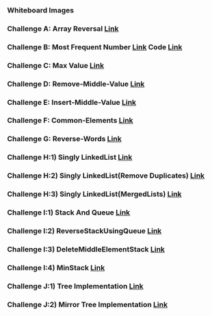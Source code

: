 ### Whiteboard Images

### Challenge A: Array Reversal  [Link](https://github.com/IbrahimNimer/challenges-and-data-structures/blob/master/whiteboard-challenges/assets/Array%20Reversal.PNG)

### Challenge B: Most Frequent Number [Link](https://github.com/IbrahimNimer/challenges-and-data-structures/blob/master/whiteboard-challenges/assets/Frequent%20Array.PNG) Code [Link](https://github.com/IbrahimNimer/challenges-and-data-structures/blob/master/whiteboard-challenges/assets/Chal2.PNG)

### Challenge C: Max Value [Link](https://github.com/IbrahimNimer/challenges-and-data-structures/blob/Maximum-Value/whiteboard-challenges/assets/MaxValue.PNG) 

### Challenge D: Remove-Middle-Value [Link](https://github.com/IbrahimNimer/challenges-and-data-structures/blob/Remove-Middle-Value/whiteboard-challenges/assets/MiddleValueChallenge.PNG) 

### Challenge E: Insert-Middle-Value [Link](https://github.com/IbrahimNimer/challenges-and-data-structures/blob/master/whiteboard-challenges/assets/Insert-Middle-Value..PNG) 

### Challenge F: Common-Elements [Link](https://github.com/IbrahimNimer/challenges-and-data-structures/blob/master/Challenges/Common-Elements/Common-Elements/README.md) 

### Challenge G: Reverse-Words [Link](https://github.com/IbrahimNimer/challenges-and-data-structures/tree/master/Challenges/Reverse-Words/Reverse-Words) 

### Challenge H:1) Singly LinkedList [Link](https://github.com/IbrahimNimer/challenges-and-data-structures/tree/Linked-List-Implementation/Challenges/Data%20Structures/Linked-List-Implementation/Linked-List-Implementation) 

### Challenge H:2) Singly LinkedList(Remove Duplicates) [Link](https://github.com/IbrahimNimer/challenges-and-data-structures/tree/master/Challenges/Data%20Structures/Linked-List-Implementation/Linked-List-Implementation/RemoveDuplicate) 

### Challenge H:3) Singly LinkedList(MergedLists) [Link](https://github.com/IbrahimNimer/challenges-and-data-structures/tree/master/Challenges/Data%20Structures/Linked-List-Implementation/Linked-List-Implementation/MergeSortedLists) 

### Challenge I:1) Stack And Queue [Link](https://github.com/IbrahimNimer/challenges-and-data-structures/tree/master/Challenges/Data%20Structures/Stack%20%26%20Queue/StackAndQueue/StackAndQueue)

### Challenge I:2) ReverseStackUsingQueue [Link](https://github.com/IbrahimNimer/challenges-and-data-structures/tree/master/Challenges/Data%20Structures/Stack%20%26%20Queue/StackAndQueue/StackAndQueue/ReverseStackUsingQueue)

### Challenge I:3) DeleteMiddleElementStack [Link](https://github.com/IbrahimNimer/challenges-and-data-structures/tree/master/Challenges/Data%20Structures/Stack%20%26%20Queue/StackAndQueue/StackAndQueue/DeleteMiddleElement)

### Challenge I:4) MinStack [Link](https://github.com/IbrahimNimer/challenges-and-data-structures/tree/Min-Stack/Challenges/Data%20Structures/Stack%20%26%20Queue/StackAndQueue/StackAndQueue/MinStack)

### Challenge J:1) Tree Implementation [Link](https://github.com/IbrahimNimer/challenges-and-data-structures/tree/master/Challenges/Data%20Structures/Trees/TreeImplementation/TreeImplementation) 

### Challenge J:2) Mirror Tree Implementation [Link](https://github.com/IbrahimNimer/challenges-and-data-structures/tree/master/Challenges/Data%20Structures/Trees/TreeImplementation/TreeImplementation/MirrorTree) 
